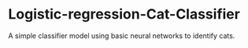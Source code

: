 # Logistic-regression-Cat-Classifier
A simple classifier model using basic neural networks to identify cats.
